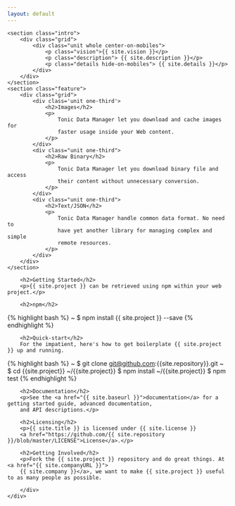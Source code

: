 ```yaml
---
layout: default
---
```


<div class="home">

    <section class="intro">
        <div class="grid">
            <div class="unit whole center-on-mobiles">
                <p class="vision">{{ site.vision }}</p>
                <p class="description"> {{ site.description }}</p>
                <p class="details hide-on-mobiles"> {{ site.details }}</p>
            </div>
        </div>
    </section>
    <section class="feature">
        <div class="grid">
            <div class='unit one-third'>
                <h2>Images</h2>
                <p>
                    Tonic Data Manager let you download and cache images for
                    faster usage inside your Web content.
                </p>
            </div>
            <div class="unit one-third">
                <h2>Raw Binary</h2>
                <p>
                    Tonic Data Manager let you download binary file and access
                    their content without unnecessary conversion.
                </p>
            </div>
            <div class="unit one-third">
                <h2>Text/JSON</h2>
                <p>
                    Tonic Data Manager handle common data format. No need to
                    have yet another library for managing complex and simple
                    remote resources.
                </p>
            </div>
        </div>
    </section>
   <div class="grid">
        <div class="unit whole">

        <h2>Getting Started</h2>
        <p>{{ site.project }} can be retrieved using npm within your web project.</p>

        <h2>npm</h2>
{% highlight bash %}
~ $ npm install {{ site.project }} --save
{% endhighlight %}

        <h2>Quick-start</h2>
        For the impatient, here's how to get boilerplate {{ site.project }} up and running.

{% highlight bash %}
~ $ git clone git@github.com:{{site.repository}}.git
~ $ cd {{site.project}}
~/{{site.project}} $ npm install
~/{{site.project}} $ npm test
{% endhighlight %}

        <h2>Documentation</h2>
        <p>See the <a href="{{ site.baseurl }}">documentation</a> for a getting started guide, advanced documentation,
        and API descriptions.</p>

        <h2>Licensing</h2>
        <p>{{ site.title }} is licensed under {{ site.license }}
        <a href="https://github.com/{{ site.repository }}/blob/master/LICENSE">License</a>.</p>

        <h2>Getting Involved</h2>
        <p>Fork the {{ site.project }} repository and do great things. At <a href="{{ site.companyURL }}">
        {{ site.company }}</a>, we want to make {{ site.project }} useful to as many people as possible.

        </div>
    </div>
</div>

